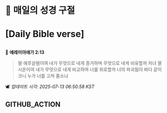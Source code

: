 # 🙏 매일의 성경 구절
# [Daily Bible verse]
##
<!-- START_BIBLE_VERSE -->
📖 **예레미야애가 2:13**
> 딸 예루살렘이여 내가 무엇으로 네게 증거하며 무엇으로 네게 비유할까 처녀 딸 시온이여 내가 무엇으로 네게 비교하여 너를 위로할까 너의 파괴됨이 바다 같이 크니 누가 너를 고쳐 줄소냐

🕊️ _업데이트 시각: 2025-07-13 06:50:58 KST_
  <!-- END_BIBLE_VERSE -->
## GITHUB_ACTION
